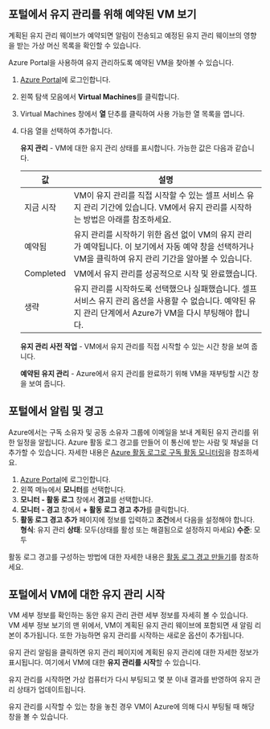 
## <a name="view-vms-scheduled-for-maintenance-in-the-portal"></a>포털에서 유지 관리를 위해 예약된 VM 보기

계획된 유지 관리 웨이브가 예약되면 알림이 전송되고 예정된 유지 관리 웨이브의 영향을 받는 가상 머신 목록을 확인할 수 있습니다. 

Azure Portal을 사용하여 유지 관리하도록 예약된 VM을 찾아볼 수 있습니다.

1. [Azure Portal](https://portal.azure.com)에 로그인합니다.

2. 왼쪽 탐색 모음에서 **Virtual Machines**를 클릭합니다.

3. Virtual Machines 창에서 **열** 단추를 클릭하여 사용 가능한 열 목록을 엽니다.

4. 다음 열을 선택하여 추가합니다.

   **유지 관리** - VM에 대한 유지 관리 상태를 표시합니다. 가능한 값은 다음과 같습니다.
      
      | 값 | 설명 |
      |-------|-------------|
      | 지금 시작 | VM이 유지 관리를 직접 시작할 수 있는 셀프 서비스 유지 관리 기간에 있습니다. VM에서 유지 관리를 시작하는 방법은 아래를 참조하세요. | 
      | 예약됨 | 유지 관리를 시작하기 위한 옵션 없이 VM의 유지 관리가 예약됩니다. 이 보기에서 자동 예약 창을 선택하거나 VM을 클릭하여 유지 관리 기간을 알아볼 수 있습니다. | 
      | Completed | VM에서 유지 관리를 성공적으로 시작 및 완료했습니다. | 
      | 생략| 유지 관리를 시작하도록 선택했으나 실패했습니다. 셀프 서비스 유지 관리 옵션을 사용할 수 없습니다. 예약된 유지 관리 단계에서 Azure가 VM을 다시 부팅해야 합니다. | 

   **유지 관리 사전 작업** - VM에서 유지 관리를 직접 시작할 수 있는 시간 창을 보여 줍니다.
   
   **예약된 유지 관리** - Azure에서 유지 관리를 완료하기 위해 VM을 재부팅할 시간 창을 보여 줍니다. 




## <a name="notification-and-alerts-in-the-portal"></a>포털에서 알림 및 경고

Azure에서는 구독 소유자 및 공동 소유자 그룹에 이메일을 보내 계획된 유지 관리를 위한 일정을 알립니다. Azure 활동 로그 경고를 만들어 이 통신에 받는 사람 및 채널을 더 추가할 수 있습니다. 자세한 내용은 [Azure 활동 로그로 구독 활동 모니터링](../articles/monitoring-and-diagnostics/monitoring-overview-activity-logs.md)을 참조하세요.

1. [Azure Portal](https://portal.azure.com)에 로그인합니다.
2. 왼쪽 메뉴에서 **모니터**를 선택합니다. 
3. **모니터 - 활동 로그** 창에서 **경고**를 선택합니다.
4. **모니터 - 경고** 창에서 **+ 활동 로그 경고 추가**를 클릭합니다.
5. **활동 로그 경고 추가** 페이지에 정보를 입력하고 **조건**에서 다음을 설정해야 합니다. **형식**: 유지 관리 **상태**: 모두(상태를 활성 또는 해결됨으로 설정하지 마세요)  **수준**: 모두
    
활동 로그 경고를 구성하는 방법에 대한 자세한 내용은 [활동 로그 경고 만들기](../articles/monitoring-and-diagnostics/monitoring-activity-log-alerts.md)를 참조하세요.
    
    
## <a name="start-maintenance-on-your-vm-from-the-portal"></a>포털에서 VM에 대한 유지 관리 시작

VM 세부 정보를 확인하는 동안 유지 관리 관련 세부 정보를 자세히 볼 수 있습니다.  
VM 세부 정보 보기의 맨 위에서, VM이 계획된 유지 관리 웨이브에 포함되면 새 알림 리본이 추가됩니다. 또한 가능하면 유지 관리를 시작하는 새로운 옵션이 추가됩니다. 


유지 관리 알림을 클릭하면 유지 관리 페이지에 계획된 유지 관리에 대한 자세한 정보가 표시됩니다. 여기에서 VM에 대한 **유지 관리를 시작**할 수 있습니다.

유지 관리를 시작하면 가상 컴퓨터가 다시 부팅되고 몇 분 이내 결과를 반영하여 유지 관리 상태가 업데이트됩니다.

유지 관리를 시작할 수 있는 창을 놓친 경우 VM이 Azure에 의해 다시 부팅될 때 해당 창을 볼 수 있습니다. 
